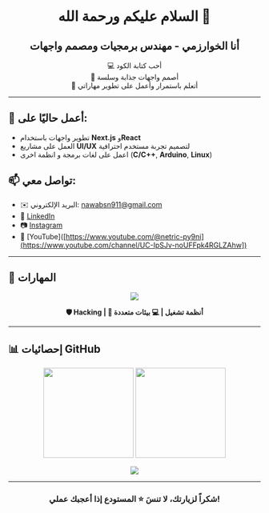 <h1 align="center">السلام عليكم ورحمة الله 🌟</h1>
<h2 align="center">أنا الخوارزمي - مهندس برمجيات ومصمم واجهات</h2>

<p align="center">
  💻 أحب كتابة الكود <br/>
  🎨 أصمم واجهات جذابة وسلسة <br/>
  🚀 أتعلم باستمرار وأعمل على تطوير مهاراتي  
</p>

---

## 🧠 أعمل حاليًا على:
- تطوير واجهات باستخدام **Next.js** و**React**
- العمل على مشاريع **UI/UX** لتصميم تجربة مستخدم احترافية
- اعمل على لغات برمجة و انظمة اخرى (**C/C++**, **Arduino**, **Linux**)

## 📫 تواصل معي:
- ✉️ البريد الإلكتروني: [nawabsn911@gmail.com](mailto:nawabsn911@gmail.com)
- 💼 [LinkedIn](https://www.linkedin.com/in/nawar-alsafadi)
- 📷 [Instagram]([https://www.instagram.com/al_khwarizmi_arabic/])
- 🎥 [YouTube]([https://www.youtube.com/@netric-py9ni](https://www.youtube.com/channel/UC-IpSJv-noUFFpk4RGLZAhw])

---

## 🚀 المهارات

<p align="center">
  <img src="https://skillicons.dev/icons?i=html,css,js,ts,react,nextjs,nodejs,express,tailwind,bootstrap,python,django,flask,c,cpp,arduino,linux,windows,macos" />
</p>

<p align="center"><b>🛡️ Hacking | 🧠 أنظمة تشغيل | 💻 بيئات متعددة</b></p>

---

## 📊 إحصائيات GitHub

<p align="center">
  <img src="https://github-readme-stats.vercel.app/api?username=Netricc&show_icons=true&theme=radical" height="180"/>
  <img src="https://github-readme-stats.vercel.app/api/top-langs/?username=Netricc&layout=compact&theme=radical" height="180"/>
</p>

<p align="center">
  <img src="https://github-readme-streak-stats.herokuapp.com/?user=Netricc&theme=radical"/>
</p>

---

<h3 align="center">شكراً لزيارتك، لا تنسَ ⭐ المستودع إذا أعجبك عملي!</h3>
